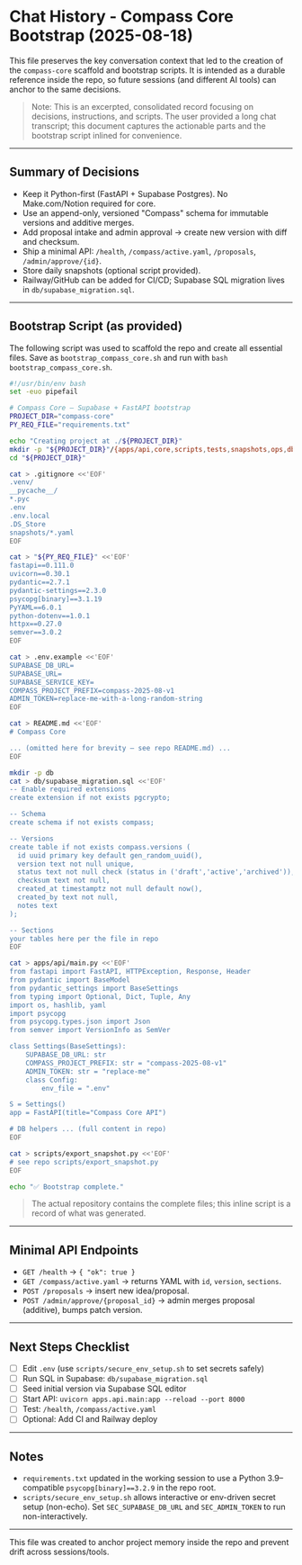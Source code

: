 # Chat History - Compass Core Bootstrap (2025-08-18)

This file preserves the key conversation context that led to the creation of the `compass-core` scaffold and bootstrap scripts. It is intended as a durable reference inside the repo, so future sessions (and different AI tools) can anchor to the same decisions.

> Note: This is an excerpted, consolidated record focusing on decisions, instructions, and scripts. The user provided a long chat transcript; this document captures the actionable parts and the bootstrap script inlined for convenience.

---

## Summary of Decisions

- Keep it Python-first (FastAPI + Supabase Postgres). No Make.com/Notion required for core.
- Use an append-only, versioned "Compass" schema for immutable versions and additive merges.
- Add proposal intake and admin approval → create new version with diff and checksum.
- Ship a minimal API: `/health`, `/compass/active.yaml`, `/proposals`, `/admin/approve/{id}`.
- Store daily snapshots (optional script provided).
- Railway/GitHub can be added for CI/CD; Supabase SQL migration lives in `db/supabase_migration.sql`.

---

## Bootstrap Script (as provided)

The following script was used to scaffold the repo and create all essential files. Save as `bootstrap_compass_core.sh` and run with `bash bootstrap_compass_core.sh`.

```bash
#!/usr/bin/env bash
set -euo pipefail

# Compass Core — Supabase + FastAPI bootstrap
PROJECT_DIR="compass-core"
PY_REQ_FILE="requirements.txt"

echo "Creating project at ./${PROJECT_DIR}"
mkdir -p "${PROJECT_DIR}"/{apps/api,core,scripts,tests,snapshots,ops,db}
cd "${PROJECT_DIR}"

cat > .gitignore <<'EOF'
.venv/
__pycache__/
*.pyc
.env
.env.local
.DS_Store
snapshots/*.yaml
EOF

cat > "${PY_REQ_FILE}" <<'EOF'
fastapi==0.111.0
uvicorn==0.30.1
pydantic==2.7.1
pydantic-settings==2.3.0
psycopg[binary]==3.1.19
PyYAML==6.0.1
python-dotenv==1.0.1
httpx==0.27.0
semver==3.0.2
EOF

cat > .env.example <<'EOF'
SUPABASE_DB_URL=
SUPABASE_URL=
SUPABASE_SERVICE_KEY=
COMPASS_PROJECT_PREFIX=compass-2025-08-v1
ADMIN_TOKEN=replace-me-with-a-long-random-string
EOF

cat > README.md <<'EOF'
# Compass Core

... (omitted here for brevity – see repo README.md) ...
EOF

mkdir -p db
cat > db/supabase_migration.sql <<'EOF'
-- Enable required extensions
create extension if not exists pgcrypto;

-- Schema
create schema if not exists compass;

-- Versions
create table if not exists compass.versions (
  id uuid primary key default gen_random_uuid(),
  version text not null unique,
  status text not null check (status in ('draft','active','archived')),
  checksum text not null,
  created_at timestamptz not null default now(),
  created_by text not null,
  notes text
);

-- Sections
your tables here per the file in repo
EOF

cat > apps/api/main.py <<'EOF'
from fastapi import FastAPI, HTTPException, Response, Header
from pydantic import BaseModel
from pydantic_settings import BaseSettings
from typing import Optional, Dict, Tuple, Any
import os, hashlib, yaml
import psycopg
from psycopg.types.json import Json
from semver import VersionInfo as SemVer

class Settings(BaseSettings):
    SUPABASE_DB_URL: str
    COMPASS_PROJECT_PREFIX: str = "compass-2025-08-v1"
    ADMIN_TOKEN: str = "replace-me"
    class Config:
        env_file = ".env"

S = Settings()
app = FastAPI(title="Compass Core API")

# DB helpers ... (full content in repo)
EOF

cat > scripts/export_snapshot.py <<'EOF'
# see repo scripts/export_snapshot.py
EOF

echo "✅ Bootstrap complete." 
```

> The actual repository contains the complete files; this inline script is a record of what was generated.

---

## Minimal API Endpoints

- `GET /health` → `{ "ok": true }`
- `GET /compass/active.yaml` → returns YAML with `id`, `version`, `sections`.
- `POST /proposals` → insert new idea/proposal.
- `POST /admin/approve/{proposal_id}` → admin merges proposal (additive), bumps patch version.

---

## Next Steps Checklist

- [ ] Edit `.env` (use `scripts/secure_env_setup.sh` to set secrets safely)
- [ ] Run SQL in Supabase: `db/supabase_migration.sql`
- [ ] Seed initial version via Supabase SQL editor
- [ ] Start API: `uvicorn apps.api.main:app --reload --port 8000`
- [ ] Test: `/health`, `/compass/active.yaml`
- [ ] Optional: Add CI and Railway deploy

---

## Notes

- `requirements.txt` updated in the working session to use a Python 3.9–compatible `psycopg[binary]==3.2.9` in the repo root.
- `scripts/secure_env_setup.sh` allows interactive or env-driven secret setup (non-echo). Set `SEC_SUPABASE_DB_URL` and `SEC_ADMIN_TOKEN` to run non-interactively.

---

This file was created to anchor project memory inside the repo and prevent drift across sessions/tools.

